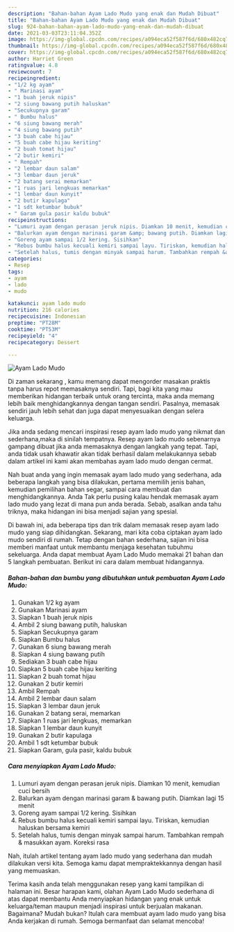 ```yaml
---
description: "Bahan-bahan Ayam Lado Mudo yang enak dan Mudah Dibuat"
title: "Bahan-bahan Ayam Lado Mudo yang enak dan Mudah Dibuat"
slug: 924-bahan-bahan-ayam-lado-mudo-yang-enak-dan-mudah-dibuat
date: 2021-03-03T23:11:04.352Z
image: https://img-global.cpcdn.com/recipes/a094eca52f587f6d/680x482cq70/ayam-lado-mudo-foto-resep-utama.jpg
thumbnail: https://img-global.cpcdn.com/recipes/a094eca52f587f6d/680x482cq70/ayam-lado-mudo-foto-resep-utama.jpg
cover: https://img-global.cpcdn.com/recipes/a094eca52f587f6d/680x482cq70/ayam-lado-mudo-foto-resep-utama.jpg
author: Harriet Green
ratingvalue: 4.8
reviewcount: 7
recipeingredient:
- "1/2 kg ayam"
- " Marinasi ayam"
- "1 buah jeruk nipis"
- "2 siung bawang putih haluskan"
- "Secukupnya garam"
- " Bumbu halus"
- "6 siung bawang merah"
- "4 siung bawang putih"
- "3 buah cabe hijau"
- "5 buah cabe hijau keriting"
- "2 buah tomat hijau"
- "2 butir kemiri"
- " Rempah"
- "2 lembar daun salam"
- "3 lembar daun jeruk"
- "2 batang serai memarkan"
- "1 ruas jari lengkuas memarkan"
- "1 lembar daun kunyit"
- "2 butir kapulaga"
- "1 sdt ketumbar bubuk"
- " Garam gula pasir kaldu bubuk"
recipeinstructions:
- "Lumuri ayam dengan perasan jeruk nipis. Diamkan 10 menit, kemudian cuci bersih"
- "Balurkan ayam dengan marinasi garam &amp; bawang putih. Diamkan lagi 15 menit"
- "Goreng ayam sampai 1/2 kering. Sisihkan"
- "Rebus bumbu halus kecuali kemiri sampai layu. Tiriskan, kemudian haluskan bersama kemiri"
- "Setelah halus, tumis dengan minyak sampai harum. Tambahkan rempah &amp; masukkan ayam. Koreksi rasa"
categories:
- Resep
tags:
- ayam
- lado
- mudo

katakunci: ayam lado mudo 
nutrition: 216 calories
recipecuisine: Indonesian
preptime: "PT28M"
cooktime: "PT53M"
recipeyield: "4"
recipecategory: Dessert

---
```



![Ayam Lado Mudo](https://img-global.cpcdn.com/recipes/a094eca52f587f6d/680x482cq70/ayam-lado-mudo-foto-resep-utama.jpg)

Di zaman  sekarang , kamu memang dapat mengorder masakan praktis tanpa harus repot memasaknya sendiri. Tapi, bagi kita yang mau memberikan hidangan terbaik untuk orang tercinta, maka anda memang lebih baik menghidangkannya dengan tangan sendiri. Pasalnya, memasak sendiri jauh lebih sehat dan juga dapat menyesuaikan dengan selera keluarga.

Jika anda sedang mencari inspirasi resep ayam lado mudo yang nikmat dan sederhana,maka di sinilah tempatnya. Resep ayam lado mudo  sebenarnya gampang dibuat jika anda memasaknya dengan langkah yang tepat. Tapi, anda tidak usah khawatir akan tidak berhasil dalam melakukannya 
sebab dalam artikel ini kami akan membahas ayam lado mudo dengan cermat.  



Nah buat anda yang ingin memasak ayam lado mudo yang sederhana, ada beberapa langkah yang bisa dilakukan, pertama memilih jenis bahan, kemudian pemilihan bahan segar, sampai cara membuat dan menghidangkannya. Anda Tak perlu pusing kalau hendak memasak ayam lado mudo yang lezat di mana pun anda berada. Sebab, asalkan anda  tahu triknya, maka hidangan ini bisa menjadi sajian yang spesial.

Di bawah ini, ada beberapa tips dan trik dalam memasak resep ayam lado mudo yang siap dihidangkan. Sekarang, mari kita coba ciptakan ayam lado mudo sendiri di rumah. Tetap dengan bahan sederhana, sajian ini bisa memberi manfaat untuk membantu menjaga kesehatan tubuhmu sekeluarga. Anda dapat membuat Ayam Lado Mudo memakai 21 bahan dan 5 langkah pembuatan. Berikut ini cara dalam membuat hidangannya.

<!--inarticleads1-->

##### Bahan-bahan dan bumbu yang dibutuhkan untuk pembuatan Ayam Lado Mudo:

1. Gunakan 1/2 kg ayam
1. Gunakan  Marinasi ayam
1. Siapkan 1 buah jeruk nipis
1. Ambil 2 siung bawang putih, haluskan
1. Siapkan Secukupnya garam
1. Siapkan  Bumbu halus
1. Gunakan 6 siung bawang merah
1. Siapkan 4 siung bawang putih
1. Sediakan 3 buah cabe hijau
1. Siapkan 5 buah cabe hijau keriting
1. Siapkan 2 buah tomat hijau
1. Gunakan 2 butir kemiri
1. Ambil  Rempah
1. Ambil 2 lembar daun salam
1. Siapkan 3 lembar daun jeruk
1. Gunakan 2 batang serai, memarkan
1. Siapkan 1 ruas jari lengkuas, memarkan
1. Siapkan 1 lembar daun kunyit
1. Gunakan 2 butir kapulaga
1. Ambil 1 sdt ketumbar bubuk
1. Siapkan  Garam, gula pasir, kaldu bubuk




<!--inarticleads2-->

##### Cara menyiapkan Ayam Lado Mudo:

1. Lumuri ayam dengan perasan jeruk nipis. Diamkan 10 menit, kemudian cuci bersih
1. Balurkan ayam dengan marinasi garam &amp; bawang putih. Diamkan lagi 15 menit
1. Goreng ayam sampai 1/2 kering. Sisihkan
1. Rebus bumbu halus kecuali kemiri sampai layu. Tiriskan, kemudian haluskan bersama kemiri
1. Setelah halus, tumis dengan minyak sampai harum. Tambahkan rempah &amp; masukkan ayam. Koreksi rasa




Nah, itulah artikel tentang  ayam lado mudo  yang sederhana dan mudah dilakukan versi kita. Semoga kamu dapat mempraktekkannya dengan hasil yang memuaskan. 

Terima kasih anda telah menggunakan resep yang kami tampilkan di halaman ini. Besar harapan kami, olahan  Ayam Lado Mudo sederhana di atas dapat membantu Anda menyiapkan hidangan yang enak untuk keluarga/teman maupun menjadi inspirasi untuk berjualan makanan. Bagaimana? Mudah bukan? Itulah cara membuat ayam lado mudo yang bisa Anda kerjakan di rumah. Semoga bermanfaat dan selamat mencoba!

